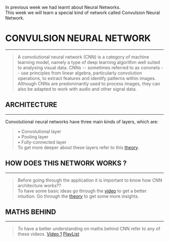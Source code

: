 In previous week we had learnt about Neural Networks.<br>
This week we will learn a special kind of network called Convulsion Neural Network.

# CONVULSION NEURAL NETWORK
***
>A convolutional neural network (CNN) is a category of machine learning model, namely a type of deep learning algorithm well suited to analysing visual data. CNNs -- sometimes referred to as convnets -- use principles from linear algebra, particularly convolution operations, to extract features and identify patterns within images. Although CNNs are predominantly used to process images, they can also be adapted to work with audio and other signal data.

## ARCHITECTURE
***
Convolutional neural networks have three main kinds of layers, which are:<br>
>• Convolutional layer<br>
>• Pooling layer<br>
>• Fully-connected layer<br>
To get more deeper about these layers refer to this [theory](https://medium.com/latinxinai/convolutional-neural-network-from-scratch-6b1c856e1c07).


## HOW DOES THIS NETWORK WORKS ?
***
>Before going through the application it is important to know how CNN architecture works??<br>
To have some basic ideas go through the [video](https://www.youtube.com/watch?v=zfiSAzpy9NM) to get a better intuition.
Go through the [theory](https://medium.com/thedeephub/convolutional-neural-networks-a-comprehensive-guide-5cc0b5eae175) to get some more insights.


## MATHS BEHIND
***
>To have a better understanding on maths behind CNN refer to any of these videos.
[Video 1](https://www.youtube.com/watch?v=Lakz2MoHy6o)
[PlayList ](https://www.youtube.com/playlist?list=PLuhqtP7jdD8CD6rOWy20INGM44kULvrHu)



